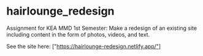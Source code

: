# hairlounge_redesign

Assignment for KEA MMD 1st Semester: Make a redesign of an existing site including content in the form of photos, videos, and text.

See the site here: ["https://hairlounge-redesign.netlify.app/"]

